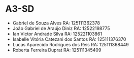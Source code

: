 # A3-SD

* Gabriel de Souza Alves RA: 125111362378
* João Gabriel de Araújo Diniz RA: 12522198775
* Ian Victor Andrade Silva RA: 125221103861
* Isabelle Vitória Catezani dos Santos RA: 125111376370
* Lucas Aparecido Rodrigues dos Reis RA: 125111368449
* Roberta Ferreira Duprat RA: 125111345409





